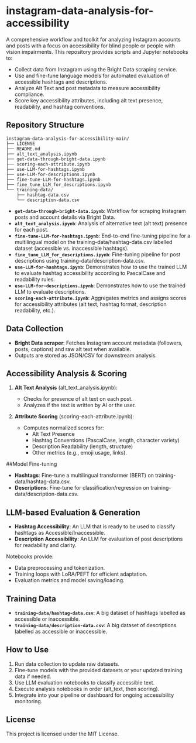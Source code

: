 # instagram-data-analysis-for-accessibility

A comprehensive workflow and toolkit for analyzing Instagram accounts and posts with a focus on accessibility for blind people or people with vision impairments. This repository provides scripts and Jupyter notebooks to:

* Collect data from Instagram using the Bright Data scraping service.
* Use and fine-tune language models for automated evaluation of accessible hashtags and descriptions.
* Analyze Alt Text and post metadata to measure accessibility compliance.
* Score key accessibility attributes, including alt text presence, readability, and hashtag conventions.


## Repository Structure

```text
instagram-data-analysis-for-accessibility-main/
├── LICENSE
├── README.md
├── alt_text_analysis.ipynb
├── get-data-through-bright-data.ipynb
├── scoring-each-attribute.ipynb
├── use-LLM-for-hashtags.ipynb
├── use-LLM-for-descriptions.ipynb
├── fine-tune-LLM-for-hashtags.ipynb
├── fine_tune_LLM_for_descriptions.ipynb
└── training-data/
    ├── hashtag-data.csv
    └── description-data.csv
```

- **`get-data-through-bright-data.ipynb`**: Workflow for scraping Instagram posts and account details via Bright Data.
- **`alt_text_analysis.ipynb`**: Analysis of alternative text (alt text) presence for each post.
- **`fine-tune-LLM-for-hashtags.ipynb`**: End-to-end fine-tuning pipeline for a multilingual model on the training-data/hashtag-data.csv labelled dataset (accessible vs. inaccessible hashtags).
- **`fine_tune_LLM_for_descriptions.ipynb`**: Fine-tuning pipeline for post descriptions using training-data/description-data.csv.
- **`use-LLM-for-hashtags.ipynb`**: Demonstrates how to use the trained LLM to evaluate hashtag accessibility according to PascalCase and readability rules.
- **`use-LLM-for-descriptions.ipynb`**: Demonstrates how to use the trained LLM to evaluate descriptions.
- **`scoring-each-attribute.ipynb`**: Aggregates metrics and assigns scores for accessibility attributes (alt text, hashtag format, description readability, etc.).

## Data Collection

- **Bright Data scraper**: Fetches Instagram account metadata (followers, posts, captions) and raw alt text when available.
- Outputs are stored as JSON/CSV for downstream analysis.

## Accessibility Analysis & Scoring

1. **Alt Text Analysis** (alt_text_analysis.ipynb):
    - Checks for presence of alt text on each post.
    - Analyzes if the text is written by AI or the user.

2. **Attribute Scoring** (scoring-each-attribute.ipynb):
    - Computes normalized scores for:
        - Alt Text Presence
        - Hashtag Conventions (PascalCase, length, character variety)
        - Description Readability (length, structure)
        - Other metrics (e.g., emoji usage, links).

##Model Fine-tuning

- **Hashtags**: Fine-tune a multilingual transformer (BERT) on training-data/hashtag-data.csv.
- **Descriptions**: Fine-tune for classification/regression on training-data/description-data.csv.

## LLM-based Evaluation & Generation

- **Hashtag Accessibility**: An LLM that is ready to be used to classify hashtags as Accessible/Inaccessible.
- **Description Accessibility**: An LLM for evaluation of post descriptions for readability and clarity.

Notebooks provide:
- Data preprocessing and tokenization.
- Training loops with LoRA/PEFT for efficient adaptation.
- Evaluation metrics and model saving/loading.

## Training Data

- **`training-data/hashtag-data.csv`**: A big dataset of hashtags labelled as accessible or inaccessible.
- **`training-data/description-data.csv`**: A big dataset of descriptions labelled as accessible or inaccessible.

## How to Use

1. Run data collection to update raw datasets.
2. Fine-tune models with the provided datasets or your updated training data if needed.
3. Use LLM evaluation notebooks to classify accessible text.
4. Execute analysis notebooks in order (alt_text, then scoring). 
5. Integrate into your pipeline or dashboard for ongoing accessibility monitoring.

## License

This project is licensed under the MIT License.
   
